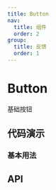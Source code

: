 ```yaml
---
title: Button
nav:
  title: 组件
  order: 2
group:
  title: 反馈
  order: 1
---
```


# Button

基础按钮

## 代码演示

### 基本用法

<code src="./demos/basic.tsx"></code>


## API

<API src="./Button.tsx"/>